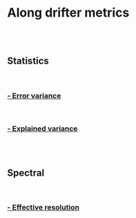 # Along drifter metrics

<br>
 

<br>

## Statistics
<br>

### [- Error variance](gallery/alongtrack_statistics_description.ipynb)

<br>

###  [- Explained variance](gallery/alongtrack_statistics_description.ipynb)

<br>

<br>

## Spectral

<br> 

### [- Effective resolution](gallery/alongtrack_spectral_description.ipynb)

<br>
 